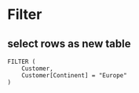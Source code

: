 # Filter

## select rows as new table
```
FILTER (
    Customer,
    Customer[Continent] = "Europe"
)
```

